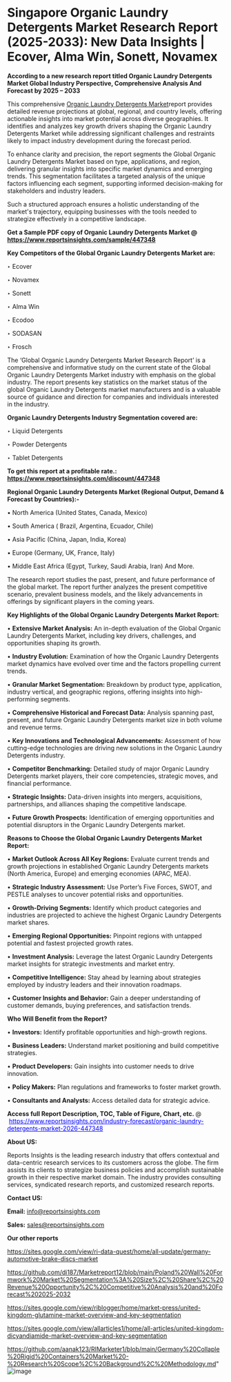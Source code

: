 # Singapore Organic Laundry Detergents Market Research Report (2025-2033): New Data Insights | Ecover, Alma Win, Sonett, Novamex

<strong>According to a new research report titled Organic Laundry Detergents Market Global Industry Perspective, Comprehensive Analysis And Forecast by 2025 – 2033</strong>

This comprehensive <a href=https://www.reportsinsights.com/sample/447348>Organic Laundry Detergents Market</a>report provides detailed revenue projections at global, regional, and country levels, offering actionable insights into market potential across diverse geographies. It identifies and analyzes key growth drivers shaping the Organic Laundry Detergents Market while addressing significant challenges and restraints likely to impact industry development during the forecast period.

To enhance clarity and precision, the report segments the Global Organic Laundry Detergents Market based on type, applications, and region, delivering granular insights into specific market dynamics and emerging trends. This segmentation facilitates a targeted analysis of the unique factors influencing each segment, supporting informed decision-making for stakeholders and industry leaders.

Such a structured approach ensures a holistic understanding of the market's trajectory, equipping businesses with the tools needed to strategize effectively in a competitive landscape.

<strong>Get a Sample PDF copy of Organic Laundry Detergents Market </strong><strong>@<a href=https://www.reportsinsights.com/sample/447348 style=color:#0000ff;> https://www.reportsinsights.com/sample/447348</a></strong></font>

<strong>Key Competitors of the Global Organic Laundry Detergents Market are:</strong>

‣ Ecover

‣ Novamex

‣ Sonett

‣ Alma Win

‣ Ecodoo

‣ SODASAN

‣ Frosch

The ‘Global Organic Laundry Detergents Market Research Report’ is a comprehensive and informative study on the current state of the Global Organic Laundry Detergents Market industry with emphasis on the global industry. The report presents key statistics on the market status of the global Organic Laundry Detergents market manufacturers and is a valuable source of guidance and direction for companies and individuals interested in the industry.

<strong>Organic Laundry Detergents Industry Segmentation covered are:</strong>

‣ Liquid Detergents

‣ Powder Detergents

‣ Tablet Detergents

<strong>To get this report at a profitable rate.: <a href=https://www.reportsinsights.com/discount/447348 style=color:#0000ff;>https://www.reportsinsights.com/discount/447348</a></strong></font>

<strong>Regional Organic Laundry Detergents Market (Regional Output, Demand &amp; Forecast by Countries):-</strong>

• North America (United States, Canada, Mexico)

• South America ( Brazil, Argentina, Ecuador, Chile)

• Asia Pacific (China, Japan, India, Korea)

• Europe (Germany, UK, France, Italy)

• Middle East Africa (Egypt, Turkey, Saudi Arabia, Iran) And More.

The research report studies the past, present, and future performance of the global market. The report further analyzes the present competitive scenario, prevalent business models, and the likely advancements in offerings by significant players in the coming years.

<strong>Key Highlights of the Global Organic Laundry Detergents Market Report:</strong>

• <strong>Extensive Market Analysis:</strong> An in-depth evaluation of the Global Organic Laundry Detergents Market, including key drivers, challenges, and opportunities shaping its growth.

• <strong>Industry Evolution:</strong> Examination of how the Organic Laundry Detergents market dynamics have evolved over time and the factors propelling current trends.

• <strong>Granular Market Segmentation:</strong> Breakdown by product type, application, industry vertical, and geographic regions, offering insights into high-performing segments.

• <strong>Comprehensive Historical and Forecast Data:</strong> Analysis spanning past, present, and future Organic Laundry Detergents market size in both volume and revenue terms.

• <strong>Key Innovations and Technological Advancements:</strong> Assessment of how cutting-edge technologies are driving new solutions in the Organic Laundry Detergents industry.

• <strong>Competitor Benchmarking:</strong> Detailed study of major Organic Laundry Detergents market players, their core competencies, strategic moves, and financial performance.

• <strong>Strategic Insights:</strong> Data-driven insights into mergers, acquisitions, partnerships, and alliances shaping the competitive landscape.

• <strong>Future Growth Prospects:</strong> Identification of emerging opportunities and potential disruptors in the Organic Laundry Detergents market.

<strong>Reasons to Choose the Global Organic Laundry Detergents Market Report:</strong>

• <strong>Market Outlook Across All Key Regions:</strong> Evaluate current trends and growth projections in established Organic Laundry Detergents markets (North America, Europe) and emerging economies (APAC, MEA).

• <strong>Strategic Industry Assessment:</strong> Use Porter’s Five Forces, SWOT, and PESTLE analyses to uncover potential risks and opportunities.

• <strong>Growth-Driving Segments:</strong> Identify which product categories and industries are projected to achieve the highest Organic Laundry Detergents market shares.

• <strong>Emerging Regional Opportunities:</strong> Pinpoint regions with untapped potential and fastest projected growth rates.

• <strong>Investment Analysis:</strong> Leverage the latest Organic Laundry Detergents market insights for strategic investments and market entry.

• <strong>Competitive Intelligence:</strong> Stay ahead by learning about strategies employed by industry leaders and their innovation roadmaps.

• <strong>Customer Insights and Behavior:</strong> Gain a deeper understanding of customer demands, buying preferences, and satisfaction trends.

<strong>Who Will Benefit from the Report?</strong>

• <strong>Investors:</strong> Identify profitable opportunities and high-growth regions.

• <strong>Business Leaders:</strong> Understand market positioning and build competitive strategies.

• <strong>Product Developers:</strong> Gain insights into customer needs to drive innovation.

• <strong>Policy Makers:</strong> Plan regulations and frameworks to foster market growth.

• <strong>Consultants and Analysts:</strong> Access detailed data for strategic advice.
</ul>
<strong>Access full Report Description, TOC, Table of Figure, Chart, etc. </strong>@  <a href=https://www.reportsinsights.com/industry-forecast/organic-laundry-detergents-market-2026-447348 style=color:#0000ff;>https://www.reportsinsights.com/industry-forecast/organic-laundry-detergents-market-2026-447348</a></font>

<strong><strong>About US</strong>:</strong>

Reports Insights is the leading research industry that offers contextual and data-centric research services to its customers across the globe. The firm assists its clients to strategize business policies and accomplish sustainable growth in their respective market domain. The industry provides consulting services, syndicated research reports, and customized research reports.

<strong>Contact US:</strong>

<p class=""""><b>Email:</b> <a href=mailto:info@reportsinsights.com>info@reportsinsights.com</a></p>
<p class=""""><b>Sales:</b> <a href=mailto:sales@reportsinsights.com>sales@reportsinsights.com</a></p>

<strong>Our other reports</strong>

<a href=https://sites.google.com/view/ri-data-quest/home/all-update/germany-automotive-brake-discs-market>https://sites.google.com/view/ri-data-quest/home/all-update/germany-automotive-brake-discs-market</a>

<a href=https://github.com/di187/Marketreport12/blob/main/Poland%20Wall%20Formwork%20Market%20Segmentation%3A%20Size%2C%20Share%2C%20Revenue%20Opportunity%2C%20Competitive%20Analysis%20and%20Forecast%202025-2032>https://github.com/di187/Marketreport12/blob/main/Poland%20Wall%20Formwork%20Market%20Segmentation%3A%20Size%2C%20Share%2C%20Revenue%20Opportunity%2C%20Competitive%20Analysis%20and%20Forecast%202025-2032</a>

<a href=https://sites.google.com/view/riblogger/home/market-press/united-kingdom-glutamine-market-overview-and-key-segmentation>https://sites.google.com/view/riblogger/home/market-press/united-kingdom-glutamine-market-overview-and-key-segmentation</a>

<a href=https://sites.google.com/view/allarticles1/home/all-articles/united-kingdom-dicyandiamide-market-overview-and-key-segmentation>https://sites.google.com/view/allarticles1/home/all-articles/united-kingdom-dicyandiamide-market-overview-and-key-segmentation</a>

<a href=https://github.com/aanak123/RIMarketer1/blob/main/Germany%20Collaple%20Rigid%20Containers%20Market%20-%20Research%20Scope%2C%20Background%2C%20Methodology.md>https://github.com/aanak123/RIMarketer1/blob/main/Germany%20Collaple%20Rigid%20Containers%20Market%20-%20Research%20Scope%2C%20Background%2C%20Methodology.md</a>"
![image](https://github.com/user-attachments/assets/71d718ea-5728-4ae2-bcb6-df2a8b5ac321)
